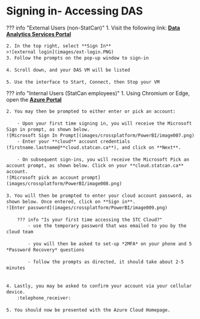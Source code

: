 # Signing in- Accessing DAS 


??? info "External Users (non-StatCan)"
	1. Visit the following link: **[Data Analytics Services Portal](https://www.statcan.gc.ca/data-analytics-services/overview)**
	
	2. In the top right, select **Sign In**
	>![external login](images/ext-login.PNG)
	3. Follow the prompts on the pop-up window to sign-in
	
	4. Scroll down, and your DAS VM will be listed
	
	5. Use the interface to Start, Connect, then Stop your VM
	

??? info "Internal Users (StatCan employees)"
	1. Using Chromium or Edge, open the **[Azure Portal](https://portal.azure.com/#home)** 

	2. You may then be prompted to either enter or pick an account:  

		- Upon your first time signing in, you will receive the Microsoft Sign in prompt, as shown below.  
	![Microsoft Sign In Prompt](images/crossplatform/PowerBI/image007.png)  
		- Enter your **cloud** account credentials (firstname.lastname@**cloud.statcan.ca**), and click on **Next**.

		- On subsequent sign-ins, you will receive the Microsoft Pick an account prompt, as shown below. Click on your **cloud.statcan.ca** account.  
	![Microsoft pick an account prompt](images/crossplatform/PowerBI/image008.png)  

	3. You will then be prompted to enter your cloud account password, as shown below. Once entered, click on **Sign in**.  
	![Enter password](images/crossplatform/PowerBI/image009.png)
		
		??? info "Is your first time accessing the STC Cloud?"
			- use the temporary password that was emailed to you by the cloud team
			
			- you will then be asked to set-up *2MFA* on your phone and 5 *Password Recovery* questions
			
			- follow the prompts as directed, it should take about 2-5 minutes
	   
	   
	4. Lastly, you may be asked to confirm your account via your cellular device.  
		:telephone_receiver:

	5. You should now be presented with the Azure Cloud Homepage.

